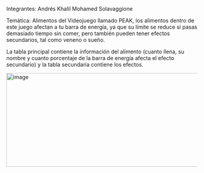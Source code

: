 Integrantes: Andrés Khalil Mohamed Solavaggione

Temática: Alimentos del Videojuego llamado PEAK, los alimentos dentro de este juego afectan a tu barra de energía, ya que su límite se reduce si pasas demasiado tiempo sin comer, pero también pueden tener efectos secundarios, tal como veneno o sueño.

La tabla principal contiene la información del alimento (cuanto llena, su nombre y cuanto porcentaje de la barra de energía afecta el efecto secundario) y la tabla secundaria contiene los efectos.

<img width="682" height="247" alt="image" src="https://github.com/user-attachments/assets/7f2a8a5a-7ee3-4be1-a792-05afb4b1cd71" />
